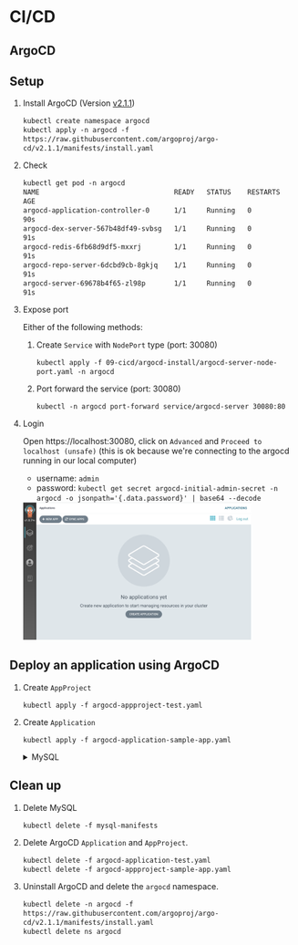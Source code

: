 # CI/CD

## ArgoCD

## Setup

1. Install ArgoCD (Version [v2.1.1](https://github.com/argoproj/argo-cd/releases/tag/v2.1.1))

    ```
    kubectl create namespace argocd
    kubectl apply -n argocd -f https://raw.githubusercontent.com/argoproj/argo-cd/v2.1.1/manifests/install.yaml
    ```

1. Check
    ```
    kubectl get pod -n argocd
    NAME                                 READY   STATUS    RESTARTS   AGE
    argocd-application-controller-0      1/1     Running   0          90s
    argocd-dex-server-567b48df49-svbsg   1/1     Running   0          91s
    argocd-redis-6fb68d9df5-mxxrj        1/1     Running   0          91s
    argocd-repo-server-6dcbd9cb-8gkjq    1/1     Running   0          91s
    argocd-server-69678b4f65-zl98p       1/1     Running   0          91s
    ```

1. Expose port

    Either of the following methods:

    1. Create `Service` with `NodePort` type (port: 30080)

        ```
        kubectl apply -f 09-cicd/argocd-install/argocd-server-node-port.yaml -n argocd
        ```

    1. Port forward the service (port: 30080)

        ```
        kubectl -n argocd port-forward service/argocd-server 30080:80
        ```

1. Login

    Open https://localhost:30080, click on `Advanced` and `Proceed to localhost (unsafe)` (this is ok because we're connecting to the argocd running in our local computer)

    - username: `admin`
    - password: `kubectl get secret argocd-initial-admin-secret -n argocd -o jsonpath='{.data.password}' | base64 --decode`

    <img src="argocd.png" width="400"/>

## Deploy an application using ArgoCD

1. Create `AppProject`
    ```
    kubectl apply -f argocd-appproject-test.yaml
    ```
1. Create `Application`

    ```
    kubectl apply -f argocd-application-sample-app.yaml
    ```

    <details><summary>MySQL</summary>

    As you can see in [Run simple application in kubernetes](../06-run-simple-application-in-kubernetes), sample-app is dependent on mysql.
    So you need to run mysql in `default` namespace by

    ```
    kubectl apply -f mysql-manifests
    ```

    Exercise: Please create an ArgoCD application to sync MySQL.

    </details>

## Clean up

1. Delete MySQL

    ```
    kubectl delete -f mysql-manifests
    ```

1. Delete ArgoCD `Application` and `AppProject`.

    ```
    kubectl delete -f argocd-application-test.yaml
    kubectl delete -f argocd-appproject-sample-app.yaml
    ```

1. Uninstall ArgoCD and delete the `argocd` namespace.

    ```
    kubectl delete -n argocd -f https://raw.githubusercontent.com/argoproj/argo-cd/v2.1.1/manifests/install.yaml
    kubectl delete ns argocd
    ```
